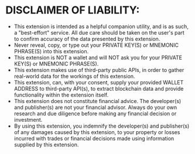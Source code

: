 # DISCLAIMER OF LIABILITY:

- This extension is intended as a helpful companion utility, and is as such, a "best-effort" service. All due care should be taken on the user's part to confirm accuracy of the data presented by this extension.
- Never reveal, copy, or type out your PRIVATE KEY(S) or MNEMONIC PHRASE(S) into this extension.
- This extension is NOT a wallet and will NOT ask you for your PRIVATE KEY(S) or MNEMONIC PHRASE(S).
- This extension makes use of third-party public APIs, in order to gather real-world data for the workings of this extension.
- This extension, can, with your consent, supply your provided WALLET ADDRESS to third-party API(s), to extract blockchain data and provide functionality within the extension itself.
- This extension does not constitute financial advice. The developer(s) and publisher(s) are not your financial advisor. Always do your own research and due diligence before making any financial decision or investment.
- By using this extension, you indemnify the developer(s) and publisher(s) of any damages caused by this extension, to your property or losses incurred with trades or financial decisions made using information supplied by this extension.
